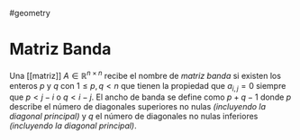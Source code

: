 
#geometry
# Matriz Banda

Una [[matriz]] $A \in \mathbb{R}^{n \times n}$ recibe el nombre de *matriz banda* si existen los enteros $p$ y $q$ con $1 \leq p, q < n$ que tienen la propiedad que $a_{i,j} = 0$ siempre que $p < j - i$ o $q < i - j$. El ancho de banda se define como $p + q - 1$ donde $p$ describe el número de diagonales superiores no nulas *(incluyendo la diagonal principal)* y $q$ el número de diagonales no nulas inferiores *(incluyendo la diagonal principal)*.
